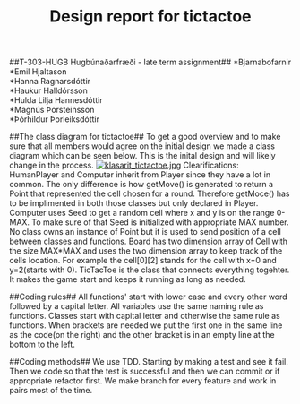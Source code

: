 ﻿---
layout: default
title: "Design report for tictactoe"
---
##T-303-HUGB Hugbúnaðarfræði  -  late term assignment##
*Bjarnabofarnir</br>
*Emil Hjaltason</br>
*Hanna Ragnarsdóttir</br>
*Haukur Halldórsson</br>
*Hulda Lilja Hannesdóttir</br>
*Magnús Þorsteinsson</br>
*Þórhildur Þorleiksdóttir</br>

##The class diagram for tictactoe##
To get a good overview and to make sure that all members would
agree on the initial design we made a class diagram which can
be seen below.
This is the inital design and will likely change in the process.
[![klasarit_tictactoe.jpg](https://s22.postimg.org/l8olrxc81/klasarit_tictactoe.jpg)](https://postimg.org/image/3vebd2gwt/)
Clearifications:</br>
HumanPlayer and Computer inherit from Player since they have a lot in common. The only difference is how getMove() is generated to
return a Point that represented the cell chosen for a round. Therefore getMoce() has to be implimented in both those classes but
only declared in Player.
Computer uses Seed to get a random cell where x and y is on the range 0-MAX. To make sure of that Seed is initialized with
appropriate MAX number.
No class owns an instance of Point but it is used to send position of a cell between classes and functions.
Board has two dimension array of Cell with the size MAX*MAX and uses the two dimension array to keep track of the cells location.
For example the cell[0][2] stands for the cell with x=0 and y=2(starts with 0).
TicTacToe is the class that connects everything togehter. It makes the game start and keeps it running as long as needed.

##Coding rules##
All functions' start with lower case and every other word followed by a capital letter.
All variables use the same naming rule as functions.
Classes start with capital letter and otherwise the same rule as functions.
When brackets are needed we put the first one in the same line as the code(on the right) and the other bracket is
in an empty line at the bottom to the left.

##Coding methods##
We use TDD. Starting by making a test and see it fail. Then we code so that the test is successful and then we can commit
or if appropriate refactor first.
We make branch for every feature and work in pairs most of the time.